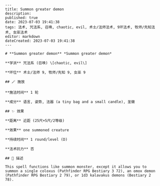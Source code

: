 
    ---
    title: Summon greater demon
    description: 
    published: true
    date: 2023-07-03 19:41:38
    tags: 法术, 咒法系, 召唤, chaotic, evil, 术士/法师法术, 9环法术, 牧师/先知法术, 女巫法术
    editor: markdown
    dateCreated: 2023-07-03 19:41:38
    ---

    # **Summon greater demon** *Summon greater demon*

    **学派** 咒法系 (召唤) \[chaotic, evil\] 

    **环位** 术士/法师 9, 牧师/先知 9, 女巫 9

    ## 🪄 施放

    **施法时间** 1 轮

    **成分** 语言, 姿势, 法器 (a tiny bag and a small candle), 圣徽

    ## ✨ 效果  

    **距离** 近距 (25尺+5尺/2等级) 

    **效果** one summoned creature 

    **持续时间** 1 round/level (D) 

    **法术抗力** 否

    ## 📖 描述

    This spell functions like summon monster, except it allows you to summon a single coloxus (Pathfinder RPG Bestiary 3 72), an omox demon (Pathfinder RPG Bestiary 2 79), or 1d3 kalavakus demons (Bestiary 2 78).
    